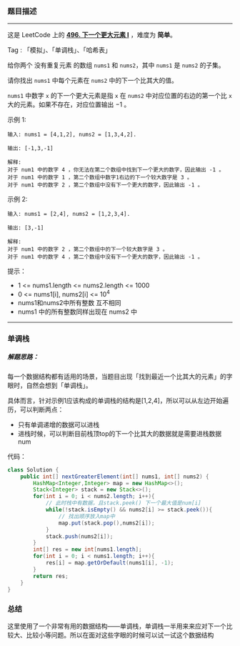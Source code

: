 ### 题目描述

---

这是 LeetCode 上的 **[496. 下一个更大元素 I](https://leetcode-cn.com/problems/next-greater-element-i/solution/gong-shui-san-xie-yi-ti-shuang-jie-bian-n6nwz/)** ，难度为 **简单**。

Tag : 「模拟」、「单调栈」、「哈希表」

给你两个 没有重复元素 的数组 `nums1` 和 `nums2`，其中 `nums1` 是 `nums2` 的子集。

请你找出 `nums1` 中每个元素在 `nums2` 中的下一个比其大的值。

`nums1` 中数字 `x` 的下一个更大元素是指 `x` 在 `nums2` 中对应位置的右边的第一个比 `x` 大的元素。如果不存在，对应位置输出 $-1$ 。

示例 1:

```
输入: nums1 = [4,1,2], nums2 = [1,3,4,2].

输出: [-1,3,-1]

解释:
对于 num1 中的数字 4 ，你无法在第二个数组中找到下一个更大的数字，因此输出 -1 。
对于 num1 中的数字 1 ，第二个数组中数字1右边的下一个较大数字是 3 。
对于 num1 中的数字 2 ，第二个数组中没有下一个更大的数字，因此输出 -1 。
```

示例 2:

```
输入: nums1 = [2,4], nums2 = [1,2,3,4].

输出: [3,-1]

解释:
对于 num1 中的数字 2 ，第二个数组中的下一个较大数字是 3 。
对于 num1 中的数字 4 ，第二个数组中没有下一个更大的数字，因此输出 -1 。
```



提示：

- 1 <= nums1.length <= nums2.length <= 1000
- 0 <= nums1[i], nums2[i] <= $10^4$
- nums1和nums2中所有整数 互不相同
- nums1 中的所有整数同样出现在 nums2 中

---

### 单调栈

##### 解题思路：

每一个数据结构都有适用的场景，当题目出现「找到最近一个比其大的元素」的字眼时，自然会想到「单调栈」。

具体而言，针对示例1应该构成的单调栈的结构是[1,2,4]，所以可以从左边开始遍历，可以判断两点：

- 只有单调递增的数据可以进栈
- 进栈时候，可以判断目前栈顶top的下一个比其大的数据就是需要进栈数据num

代码：

```java
class Solution {
    public int[] nextGreaterElement(int[] nums1, int[] nums2) {
        HashMap<Integer,Integer> map = new HashMap<>();
        Stack<Integer> stack = new Stack<>();
        for(int i = 0; i < nums2.length; i++){
            // 此时栈中有数据，且stack.peek() 下一个最大值是num[i]
            while(!stack.isEmpty() && nums2[i] >= stack.peek()){
                // 找出顺序放入map中
                map.put(stack.pop(),nums2[i]);
            }
            stack.push(nums2[i]);
        }
        int[] res = new int[nums1.length];
        for(int i = 0; i < nums1.length; i++){
            res[i] = map.getOrDefault(nums1[i], -1);
        }
        return res;
    }
}
```



### 总结

这里使用了一个非常有用的数据结构——单调栈，单调栈一半用来来应对下一个比较大、比较小等问题。所以在面对这些字眼的时候可以试一试这个数据结构